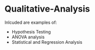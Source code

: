 # Qualitative-Analysis

Inlcuded are examples of:
- Hypothesis Testing
- ANOVA analysis 
- Statistical and Regression Analysis 
